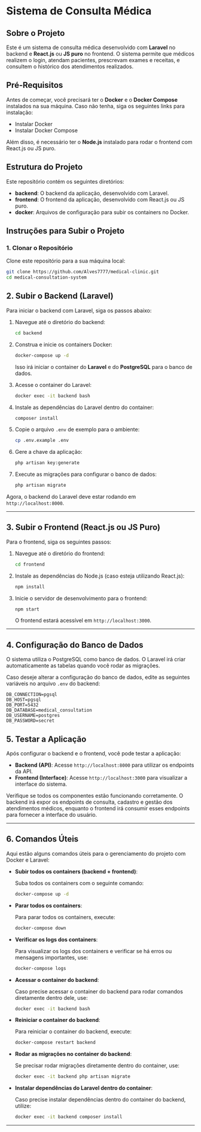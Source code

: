 # Sistema de Consulta Médica

## Sobre o Projeto

Este é um sistema de consulta médica desenvolvido com **Laravel** no backend e **React.js** ou **JS puro** no frontend. O sistema permite que médicos realizem o login, atendam pacientes, prescrevam exames e receitas, e consultem o histórico dos atendimentos realizados.

## Pré-Requisitos

Antes de começar, você precisará ter o **Docker** e o **Docker Compose** instalados na sua máquina. Caso não tenha, siga os seguintes links para instalação:

- Instalar Docker
- Instalar Docker Compose

Além disso, é necessário ter o **Node.js** instalado para rodar o frontend com React.js ou JS puro.

## Estrutura do Projeto

Este repositório contém os seguintes diretórios:

- **backend**: O backend da aplicação, desenvolvido com Laravel.
- **frontend**: O frontend da aplicação, desenvolvido com React.js ou JS puro.
- **docker**: Arquivos de configuração para subir os containers no Docker.

## Instruções para Subir o Projeto

### 1. Clonar o Repositório

Clone este repositório para a sua máquina local:

```bash
git clone https://github.com/Alves7777/medical-clinic.git
cd medical-consultation-system
````

## 2. Subir o Backend (Laravel)

Para iniciar o backend com Laravel, siga os passos abaixo:

1. Navegue até o diretório do backend:

    ```bash
    cd backend
    ```

2. Construa e inicie os containers Docker:

    ```bash
    docker-compose up -d
    ```

   Isso irá iniciar o container do **Laravel** e do **PostgreSQL** para o banco de dados.

3. Acesse o container do Laravel:

    ```bash
    docker exec -it backend bash
    ```

4. Instale as dependências do Laravel dentro do container:

    ```bash
    composer install
    ```

5. Copie o arquivo `.env` de exemplo para o ambiente:

    ```bash
    cp .env.example .env
    ```

6. Gere a chave da aplicação:

    ```bash
    php artisan key:generate
    ```

7. Execute as migrações para configurar o banco de dados:

    ```bash
    php artisan migrate
    ```

Agora, o backend do Laravel deve estar rodando em `http://localhost:8000`.

---

## 3. Subir o Frontend (React.js ou JS Puro)

Para o frontend, siga os seguintes passos:

1. Navegue até o diretório do frontend:

    ```bash
    cd frontend
    ```

2. Instale as dependências do Node.js (caso esteja utilizando React.js):

    ```bash
    npm install
    ```

3. Inicie o servidor de desenvolvimento para o frontend:

    ```bash
    npm start
    ```

   O frontend estará acessível em `http://localhost:3000`.

---

## 4. Configuração do Banco de Dados

O sistema utiliza o PostgreSQL como banco de dados. O Laravel irá criar automaticamente as tabelas quando você rodar as migrações.

Caso deseje alterar a configuração do banco de dados, edite as seguintes variáveis no arquivo `.env` do backend:

```env
DB_CONNECTION=pgsql
DB_HOST=pgsql
DB_PORT=5432
DB_DATABASE=medical_consultation
DB_USERNAME=postgres
DB_PASSWORD=secret
```

## 5. Testar a Aplicação

Após configurar o backend e o frontend, você pode testar a aplicação:

- **Backend (API)**: Acesse `http://localhost:8000` para utilizar os endpoints da API.
- **Frontend (Interface)**: Acesse `http://localhost:3000` para visualizar a interface do sistema.

Verifique se todos os componentes estão funcionando corretamente. O backend irá expor os endpoints de consulta, cadastro e gestão dos atendimentos médicos, enquanto o frontend irá consumir esses endpoints para fornecer a interface do usuário.

---

## 6. Comandos Úteis

Aqui estão alguns comandos úteis para o gerenciamento do projeto com Docker e Laravel:

- **Subir todos os containers (backend + frontend)**:

  Suba todos os containers com o seguinte comando:

    ```bash
    docker-compose up -d
    ```

- **Parar todos os containers**:

  Para parar todos os containers, execute:

    ```bash
    docker-compose down
    ```

- **Verificar os logs dos containers**:

  Para visualizar os logs dos containers e verificar se há erros ou mensagens importantes, use:

    ```bash
    docker-compose logs
    ```

- **Acessar o container do backend**:

  Caso precise acessar o container do backend para rodar comandos diretamente dentro dele, use:

    ```bash
    docker exec -it backend bash
    ```

- **Reiniciar o container do backend**:

  Para reiniciar o container do backend, execute:

    ```bash
    docker-compose restart backend
    ```

- **Rodar as migrações no container do backend**:

  Se precisar rodar migrações diretamente dentro do container, use:

    ```bash
    docker exec -it backend php artisan migrate
    ```

- **Instalar dependências do Laravel dentro do container**:

  Caso precise instalar dependências dentro do container do backend, utilize:

    ```bash
    docker exec -it backend composer install
    ```

---
